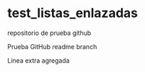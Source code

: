 # test_listas_enlazadas
repositorio de prueba github

Prueba GitHub readme branch

Linea extra agregada
